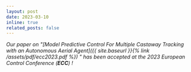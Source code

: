 ```yaml
---
layout: post
date: 2023-03-10
inline: true
related_posts: false
---
```


*Our paper on "_[Model Predictive Control For Multiple Castaway Tracking with an Autonomous Aerial Agent]({{ site.baseurl }}{% link /assets/pdf/ecc2023.pdf %})_ " has been accepted at the 2023 European Control Conference (**ECC**) !*


